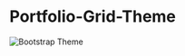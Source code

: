 # Portfolio-Grid-Theme

![Bootstrap Theme](https://user-images.githubusercontent.com/22200025/140296635-9c73fda1-bcbd-48df-aa5f-fc4dc795c159.png)

